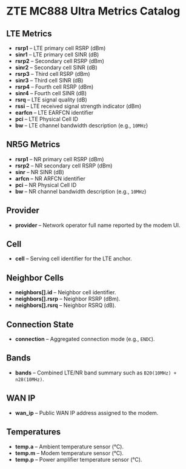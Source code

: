 # ZTE MC888 Ultra Metrics Catalog

## LTE Metrics
- **rsrp1** – LTE primary cell RSRP (dBm)
- **sinr1** – LTE primary cell SINR (dB)
- **rsrp2** – Secondary cell RSRP (dBm)
- **sinr2** – Secondary cell SINR (dB)
- **rsrp3** – Third cell RSRP (dBm)
- **sinr3** – Third cell SINR (dB)
- **rsrp4** – Fourth cell RSRP (dBm)
- **sinr4** – Fourth cell SINR (dB)
- **rsrq** – LTE signal quality (dB)
- **rssi** – LTE received signal strength indicator (dBm)
- **earfcn** – LTE EARFCN identifier
- **pci** – LTE Physical Cell ID
- **bw** – LTE channel bandwidth description (e.g., `10MHz`)

## NR5G Metrics
- **rsrp1** – NR primary cell RSRP (dBm)
- **rsrp2** – NR secondary cell RSRP (dBm)
- **sinr** – NR SINR (dB)
- **arfcn** – NR ARFCN identifier
- **pci** – NR Physical Cell ID
- **bw** – NR channel bandwidth description (e.g., `10MHz`)

## Provider
- **provider** – Network operator full name reported by the modem UI.

## Cell
- **cell** – Serving cell identifier for the LTE anchor.

## Neighbor Cells
- **neighbors[].id** – Neighbor cell identifier.
- **neighbors[].rsrp** – Neighbor RSRP (dBm).
- **neighbors[].rsrq** – Neighbor RSRQ (dB).

## Connection State
- **connection** – Aggregated connection mode (e.g., `ENDC`).

## Bands
- **bands** – Combined LTE/NR band summary such as `B20(10MHz) + n28(10MHz)`.

## WAN IP
- **wan_ip** – Public WAN IP address assigned to the modem.

## Temperatures
- **temp.a** – Ambient temperature sensor (°C).
- **temp.m** – Modem temperature sensor (°C).
- **temp.p** – Power amplifier temperature sensor (°C).
